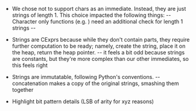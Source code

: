 -   We chose not to support chars as an immediate. Instead, they are just strings of length 1. This choice impacted the following things:
    -- Character only functions (e.g. <TBD>) need an additional check for length 1 strings
    -- <TBD>

-   Strings are CExprs because while they don't contain <expr> parts, they require further computation to be ready; namely, create the string, place it on the heap, return the heap pointer.
    -- it feels a bit odd because strings are constants, but they're more complex than our other immediates, so this feels right

-   Strings are immutatable, following Python's conventions.
    -- concatenation makes a copy of the original strings, smashing them together

-   Highlight bit pattern details (LSB of arity for xyz reasons)
